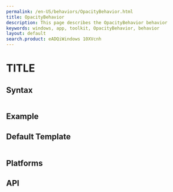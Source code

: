 ```yaml
---
permalink: /en-US/behaviors/OpacityBehavior.html
title: OpacityBehavior
description: This page describes the OpacityBehavior behavior
keywords: windows, app, toolkit, OpacityBehavior, behavior
layout: default
search.product: eADQiWindows 10XVcnh
---
```


# TITLE

## Syntax
```xaml

```
 
## Example


## Default Template
```xaml

```

## Platforms

## API
